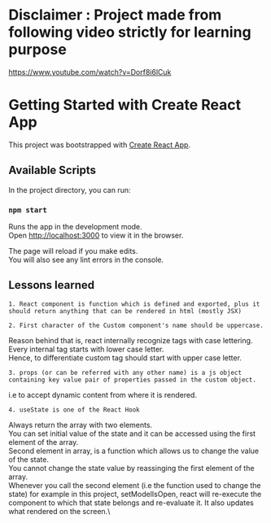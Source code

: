 # Disclaimer : Project made from following video strictly for learning purpose

https://www.youtube.com/watch?v=Dorf8i6lCuk

# Getting Started with Create React App

This project was bootstrapped with [Create React App](https://github.com/facebook/create-react-app).

## Available Scripts

In the project directory, you can run:

### `npm start`

Runs the app in the development mode.\
Open [http://localhost:3000](http://localhost:3000) to view it in the browser.

The page will reload if you make edits.\
You will also see any lint errors in the console.

## Lessons learned

`1. React component is function which is defined and exported, plus it should return anything that can be rendered in html (mostly JSX)`

`2. First character of the Custom component's name should be uppercase.`

Reason behind that is, react internally recognize tags with case lettering.\
Every internal tag starts with lower case letter.\
Hence, to differentiate custom tag should start with upper case letter.

`3. props (or can be referred with any other name) is a js object containing key value pair of properties passed in the custom object.`

i.e to accept dynamic content from where it is rendered.

`4. useState is one of the React Hook`

Always return the array with two elements.\
You can set initial value of the state and it can be accessed using the first element of the array.\
Second element in array, is a function which allows us to change the value of the state.\
You cannot change the state value by reassinging the first element of the array.\
Whenever you call the second element (i.e the function used to change the state) for example in this project, setModelIsOpen, react will re-execute the component to which that state belongs and re-evaluate it. It also updates what rendered on the screen.\
